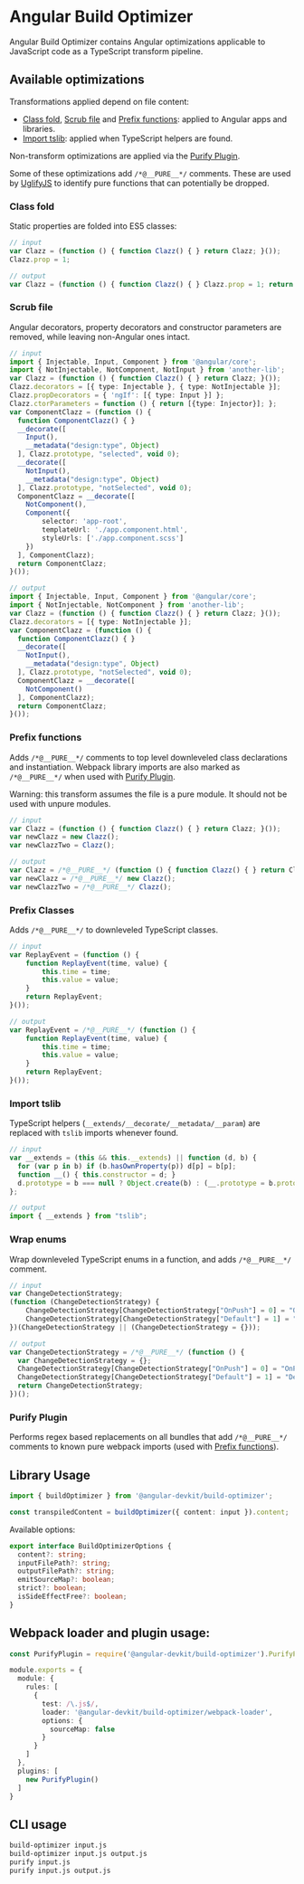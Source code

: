# Angular Build Optimizer

Angular Build Optimizer contains Angular optimizations applicable to JavaScript code as a TypeScript transform pipeline.


## Available optimizations

Transformations applied depend on file content:

- [Class fold](#class-fold), [Scrub file](#scrub-file) and [Prefix functions](#prefix-functions): applied to Angular apps and libraries.
- [Import tslib](#import-tslib): applied when TypeScript helpers are found.

Non-transform optimizations are applied via the [Purify Plugin](#purify-plugin).

Some of these optimizations add `/*@__PURE__*/` comments.
These are used by [UglifyJS](https://github.com/mishoo/UglifyJS2) to identify pure functions that can potentially be dropped.


### Class fold

Static properties are folded into ES5 classes:

```typescript
// input
var Clazz = (function () { function Clazz() { } return Clazz; }());
Clazz.prop = 1;

// output
var Clazz = (function () { function Clazz() { } Clazz.prop = 1; return Clazz; }());
```


### Scrub file

Angular decorators, property decorators and constructor parameters are removed, while leaving non-Angular ones intact.

```typescript
// input
import { Injectable, Input, Component } from '@angular/core';
import { NotInjectable, NotComponent, NotInput } from 'another-lib';
var Clazz = (function () { function Clazz() { } return Clazz; }());
Clazz.decorators = [{ type: Injectable }, { type: NotInjectable }];
Clazz.propDecorators = { 'ngIf': [{ type: Input }] };
Clazz.ctorParameters = function () { return [{type: Injector}]; };
var ComponentClazz = (function () {
  function ComponentClazz() { }
  __decorate([
    Input(),
    __metadata("design:type", Object)
  ], Clazz.prototype, "selected", void 0);
  __decorate([
    NotInput(),
    __metadata("design:type", Object)
  ], Clazz.prototype, "notSelected", void 0);
  ComponentClazz = __decorate([
    NotComponent(),
    Component({
        selector: 'app-root',
        templateUrl: './app.component.html',
        styleUrls: ['./app.component.scss']
    })
  ], ComponentClazz);
  return ComponentClazz;
}());

// output
import { Injectable, Input, Component } from '@angular/core';
import { NotInjectable, NotComponent } from 'another-lib';
var Clazz = (function () { function Clazz() { } return Clazz; }());
Clazz.decorators = [{ type: NotInjectable }];
var ComponentClazz = (function () {
  function ComponentClazz() { }
  __decorate([
    NotInput(),
    __metadata("design:type", Object)
  ], Clazz.prototype, "notSelected", void 0);
  ComponentClazz = __decorate([
    NotComponent()
  ], ComponentClazz);
  return ComponentClazz;
}());
```


### Prefix functions

Adds `/*@__PURE__*/` comments to top level downleveled class declarations and instantiation.
Webpack library imports are also marked as `/*@__PURE__*/` when used with [Purify Plugin](#purify-plugin).

Warning: this transform assumes the file is a pure module. It should not be used with unpure modules.

```typescript
// input
var Clazz = (function () { function Clazz() { } return Clazz; }());
var newClazz = new Clazz();
var newClazzTwo = Clazz();

// output
var Clazz = /*@__PURE__*/ (function () { function Clazz() { } return Clazz; }());
var newClazz = /*@__PURE__*/ new Clazz();
var newClazzTwo = /*@__PURE__*/ Clazz();
```


### Prefix Classes

Adds `/*@__PURE__*/` to downleveled TypeScript classes.

```typescript
// input
var ReplayEvent = (function () {
    function ReplayEvent(time, value) {
        this.time = time;
        this.value = value;
    }
    return ReplayEvent;
}());

// output
var ReplayEvent = /*@__PURE__*/ (function () {
    function ReplayEvent(time, value) {
        this.time = time;
        this.value = value;
    }
    return ReplayEvent;
}());
```


### Import tslib

TypeScript helpers (`__extends/__decorate/__metadata/__param`) are replaced with `tslib` imports whenever found.

```typescript
// input
var __extends = (this && this.__extends) || function (d, b) {
  for (var p in b) if (b.hasOwnProperty(p)) d[p] = b[p];
  function __() { this.constructor = d; }
  d.prototype = b === null ? Object.create(b) : (__.prototype = b.prototype, new __());
};

// output
import { __extends } from "tslib";
```

### Wrap enums

Wrap downleveled TypeScript enums in a function, and adds `/*@__PURE__*/` comment.

```typescript
// input
var ChangeDetectionStrategy;
(function (ChangeDetectionStrategy) {
    ChangeDetectionStrategy[ChangeDetectionStrategy["OnPush"] = 0] = "OnPush";
    ChangeDetectionStrategy[ChangeDetectionStrategy["Default"] = 1] = "Default";
})(ChangeDetectionStrategy || (ChangeDetectionStrategy = {}));

// output
var ChangeDetectionStrategy = /*@__PURE__*/ (function () {
  var ChangeDetectionStrategy = {};
  ChangeDetectionStrategy[ChangeDetectionStrategy["OnPush"] = 0] = "OnPush";
  ChangeDetectionStrategy[ChangeDetectionStrategy["Default"] = 1] = "Default";
  return ChangeDetectionStrategy;
})();
```


### Purify Plugin

Performs regex based replacements on all bundles that add `/*@__PURE__*/` comments to
known pure webpack imports (used with [Prefix functions](#prefix-functions)).


## Library Usage

```typescript
import { buildOptimizer } from '@angular-devkit/build-optimizer';

const transpiledContent = buildOptimizer({ content: input }).content;
```

Available options:
```typescript
export interface BuildOptimizerOptions {
  content?: string;
  inputFilePath?: string;
  outputFilePath?: string;
  emitSourceMap?: boolean;
  strict?: boolean;
  isSideEffectFree?: boolean;
}
```


## Webpack loader and plugin usage:

```typescript
const PurifyPlugin = require('@angular-devkit/build-optimizer').PurifyPlugin;

module.exports = {
  module: {
    rules: [
      {
        test: /\.js$/,
        loader: '@angular-devkit/build-optimizer/webpack-loader',
        options: {
          sourceMap: false
        }
      }
    ]
  },
  plugins: [
    new PurifyPlugin()
  ]
}
```


## CLI usage

```bash
build-optimizer input.js
build-optimizer input.js output.js
purify input.js
purify input.js output.js
```
